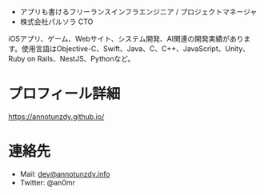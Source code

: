 - アプリも書けるフリーランスインフラエンジニア / プロジェクトマネージャ
- 株式会社パルソラ CTO

iOSアプリ、ゲーム、Webサイト、システム開発、AI関連の開発実績があります。使用言語はObjective-C、Swift、Java、C、C++、JavaScript、Unity、Ruby on Rails、NestJS、Pythonなど。

# プロフィール詳細
https://annotunzdy.github.io/

# 連絡先
- Mail: dev@annotunzdy.info
- Twitter: @an0mr
